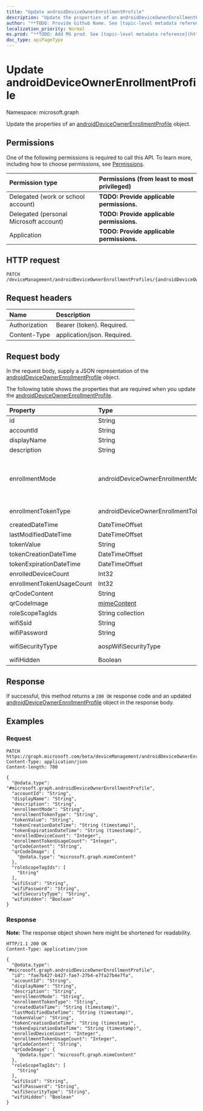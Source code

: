 ```yaml
---
title: "Update androidDeviceOwnerEnrollmentProfile"
description: "Update the properties of an androidDeviceOwnerEnrollmentProfile object."
author: "**TODO: Provide Github Name. See [topic-level metadata reference](https://msgo.azurewebsites.net/add/document/guidelines/metadata.html#topic-level-metadata)**"
localization_priority: Normal
ms.prod: "**TODO: Add MS prod. See [topic-level metadata reference](https://msgo.azurewebsites.net/add/document/guidelines/metadata.html#topic-level-metadata)**"
doc_type: apiPageType
---
```


# Update androidDeviceOwnerEnrollmentProfile
Namespace: microsoft.graph

Update the properties of an [androidDeviceOwnerEnrollmentProfile](../resources/intune-androiddeviceownerenrollmentprofile.md) object.

## Permissions
One of the following permissions is required to call this API. To learn more, including how to choose permissions, see [Permissions](/graph/permissions-reference).

|Permission type|Permissions (from least to most privileged)|
|:---|:---|
|Delegated (work or school account)|**TODO: Provide applicable permissions.**|
|Delegated (personal Microsoft account)|**TODO: Provide applicable permissions.**|
|Application|**TODO: Provide applicable permissions.**|

## HTTP request

<!-- {
  "blockType": "ignored"
}
-->
``` http
PATCH /deviceManagement/androidDeviceOwnerEnrollmentProfiles/{androidDeviceOwnerEnrollmentProfileId}
```

## Request headers
|Name|Description|
|:---|:---|
|Authorization|Bearer {token}. Required.|
|Content-Type|application/json. Required.|

## Request body
In the request body, supply a JSON representation of the [androidDeviceOwnerEnrollmentProfile](../resources/intune-androiddeviceownerenrollmentprofile.md) object.

The following table shows the properties that are required when you update the [androidDeviceOwnerEnrollmentProfile](../resources/intune-androiddeviceownerenrollmentprofile.md).

|Property|Type|Description|
|:---|:---|:---|
|id|String|**TODO: Add Description** Inherited from [entity](../resources/entity.md)|
|accountId|String|**TODO: Add Description**|
|displayName|String|**TODO: Add Description**|
|description|String|**TODO: Add Description**|
|enrollmentMode|androidDeviceOwnerEnrollmentMode|**TODO: Add Description**. Possible values are: `corporateOwnedDedicatedDevice`, `corporateOwnedFullyManaged`, `corporateOwnedWorkProfile`, `corporateOwnedAOSPUserlessDevice`, `corporateOwnedAOSPUserAssociatedDevice`.|
|enrollmentTokenType|androidDeviceOwnerEnrollmentTokenType|**TODO: Add Description**. Possible values are: `default`, `corporateOwnedDedicatedDeviceWithAzureADSharedMode`.|
|createdDateTime|DateTimeOffset|**TODO: Add Description**|
|lastModifiedDateTime|DateTimeOffset|**TODO: Add Description**|
|tokenValue|String|**TODO: Add Description**|
|tokenCreationDateTime|DateTimeOffset|**TODO: Add Description**|
|tokenExpirationDateTime|DateTimeOffset|**TODO: Add Description**|
|enrolledDeviceCount|Int32|**TODO: Add Description**|
|enrollmentTokenUsageCount|Int32|**TODO: Add Description**|
|qrCodeContent|String|**TODO: Add Description**|
|qrCodeImage|[mimeContent](../resources/intune-mimecontent.md)|**TODO: Add Description**|
|roleScopeTagIds|String collection|**TODO: Add Description**|
|wifiSsid|String|**TODO: Add Description**|
|wifiPassword|String|**TODO: Add Description**|
|wifiSecurityType|aospWifiSecurityType|**TODO: Add Description**. Possible values are: `none`, `wpa`, `wep`.|
|wifiHidden|Boolean|**TODO: Add Description**|



## Response

If successful, this method returns a `200 OK` response code and an updated [androidDeviceOwnerEnrollmentProfile](../resources/intune-androiddeviceownerenrollmentprofile.md) object in the response body.

## Examples

### Request
<!-- {
  "blockType": "request",
  "name": "update_androiddeviceownerenrollmentprofile"
}
-->
``` http
PATCH https://graph.microsoft.com/beta/deviceManagement/androidDeviceOwnerEnrollmentProfiles/{androidDeviceOwnerEnrollmentProfileId}
Content-Type: application/json
Content-length: 700

{
  "@odata.type": "#microsoft.graph.androidDeviceOwnerEnrollmentProfile",
  "accountId": "String",
  "displayName": "String",
  "description": "String",
  "enrollmentMode": "String",
  "enrollmentTokenType": "String",
  "tokenValue": "String",
  "tokenCreationDateTime": "String (timestamp)",
  "tokenExpirationDateTime": "String (timestamp)",
  "enrolledDeviceCount": "Integer",
  "enrollmentTokenUsageCount": "Integer",
  "qrCodeContent": "String",
  "qrCodeImage": {
    "@odata.type": "microsoft.graph.mimeContent"
  },
  "roleScopeTagIds": [
    "String"
  ],
  "wifiSsid": "String",
  "wifiPassword": "String",
  "wifiSecurityType": "String",
  "wifiHidden": "Boolean"
}
```


### Response
**Note:** The response object shown here might be shortened for readability.
<!-- {
  "blockType": "response",
  "truncated": true
}
-->
``` http
HTTP/1.1 200 OK
Content-Type: application/json

{
  "@odata.type": "#microsoft.graph.androidDeviceOwnerEnrollmentProfile",
  "id": "fae7b427-b427-fae7-27b4-e7fa27b4e7fa",
  "accountId": "String",
  "displayName": "String",
  "description": "String",
  "enrollmentMode": "String",
  "enrollmentTokenType": "String",
  "createdDateTime": "String (timestamp)",
  "lastModifiedDateTime": "String (timestamp)",
  "tokenValue": "String",
  "tokenCreationDateTime": "String (timestamp)",
  "tokenExpirationDateTime": "String (timestamp)",
  "enrolledDeviceCount": "Integer",
  "enrollmentTokenUsageCount": "Integer",
  "qrCodeContent": "String",
  "qrCodeImage": {
    "@odata.type": "microsoft.graph.mimeContent"
  },
  "roleScopeTagIds": [
    "String"
  ],
  "wifiSsid": "String",
  "wifiPassword": "String",
  "wifiSecurityType": "String",
  "wifiHidden": "Boolean"
}
```

